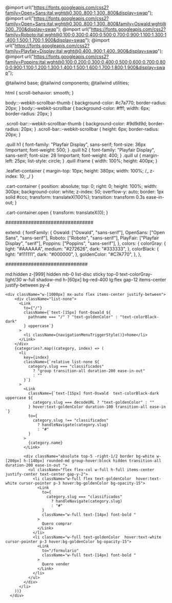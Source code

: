 @import url("https://fonts.googleapis.com/css2?family=Open+Sans:ital,wght@0,300..800;1,300..800&display=swap");
@import url("https://fonts.googleapis.com/css2?family=Open+Sans:ital,wght@0,300..800;1,300..800&family=Oswald:wght@200..700&display=swap");
@import url("https://fonts.googleapis.com/css2?family=Roboto:ital,wght@0,100;0,300;0,400;0,500;0,700;0,900;1,100;1,300;1,400;1,500;1,700;1,900&display=swap");
@import url("https://fonts.googleapis.com/css2?family=Playfair+Display:ital,wght@0,400..900;1,400..900&display=swap");
@import url("https://fonts.googleapis.com/css2?family=Poppins:ital,wght@0,100;0,200;0,300;0,400;0,500;0,600;0,700;0,800;0,900;1,100;1,200;1,300;1,400;1,500;1,600;1,700;1,800;1,900&display=swap");

@tailwind base;
@tailwind components;
@tailwind utilities;

html {
scroll-behavior: smooth;
}

body::-webkit-scrollbar-thumb {
background-color: #c7a770;
border-radius: 20px;
}
body::-webkit-scrollbar {
background-color: #fff;
width: 6px;
border-radius: 20px;
}

.scroll-bar::-webkit-scrollbar-thumb {
background-color: #9d9d9d;
border-radius: 20px;
}
.scroll-bar::-webkit-scrollbar {
height: 6px;
border-radius: 20px;
}

.quill h1 {
font-family: "Playfair Display", sans-serif;
font-size: 36px !important;
font-weight: 500;
}
.quill h2 {
font-family: "Playfair Display", sans-serif;
font-size: 28 !important;
font-weight: 400;
}
.quill ul {
margin-left: 25px;
list-style: circle;
}
.quill iframe {
width: 100%;
height: 400px;
}

.leaflet-container {
margin-top: 10px;
height: 380px;
width: 100%;
/_ z-index: 10; _/
}

.cart-container {
position: absolute;
top: 0;
right: 0;
height: 100%;
width: 300px;
background-color: white;
z-index: 50;
overflow-y: auto;
border: 1px solid #ccc;
transform: translateX(100%);
transition: transform 0.3s ease-in-out;
}

.cart-container.open {
transform: translateX(0);
}

###############################

extend: {
fontFamily: {
Oswald: ["Oswald", "sans-serif"],
OpenSans: ["Open Sans", "sans-serif"],
Roboto: ["Roboto", "sans-serif"],
PlayFair: ["Playfair Display", "serif"],
Poppins: ["Poppins", "sans-serif"],
},
colors: {
colorGray: {
light: "#AAAAAA",
medium: "#272626",
dark: "#333333",
},
colorBlack: {
light: "#111111",
dark: "#000000",
},
goldenColor: "#C7A770",
},
},


#############################

md:hidden z-[999] hidden mb-0 list-disc sticky top-0 text-colorGray-light/30 w-full shadow-md h-[60px]  bg-red-400 lg:flex gap-12 items-center justify-between py-4


    <div className="w-[1000px] mx-auto flex items-center justify-between">
        <div className="list-none">
          <Link
            to={"/"}
            className={`text-[15px] font-Oswald ${
              pathname === "/" ? "text-goldenColor" : "text-colorBlack-dark"
            } uppercase`}
          >
            <li className={navigationMenuTriggerStyle()}>home</li>
          </Link>
        </div>
        {categories?.map((category, index) => (
          <li
            key={index}
            className={`relative list-none ${
              category.slug === "classificados"
                ? "group transition-all duration-200 ease-in-out"
                : ""
            }`}
          >
            <Link
              className={`text-[15px] font-Oswald  text-colorBlack-dark uppercase ${
                category.slug === decodeURL ? "text-goldenColor" : ""
              } hover:text-goldenColor duration-100 transition-all ease-in `}
              to={
                category.slug !== "classificados"
                  ? handleNavigate(category.slug)
                  : "#"
              }
            >
              {category.name}
            </Link>

            <div className="absolute top-5 -right-1/2 border bg-white w-[200px] h-[140px] rounded-md group-hover:block hidden transition-all duration-200 ease-in-out ">
              <ul className="flex flex-col w-full h-full items-center justify-center text-center gap-y-2">
                <li className="w-full flex text-goldenColor  hover:text-white cursor-pointer p-3 hover:bg-goldenColor bg-opacity-15">
                  <Link
                    to={
                      category.slug === "classificados"
                        ? handleNavigate(category.slug)
                        : "#"
                    }
                    className="w-full text-[14px] font-bold "
                  >
                    Quero comprar
                  </Link>
                </li>
                <li className="w-full text-goldenColor  hover:text-white cursor-pointer p-3 hover:bg-goldenColor bg-opacity-15">
                  <Link
                    to="/formulario"
                    className="w-full text-[14px] font-bold "
                  >
                    Quero vender
                  </Link>
                </li>
              </ul>
            </div>
          </li>
        ))}
      </div>